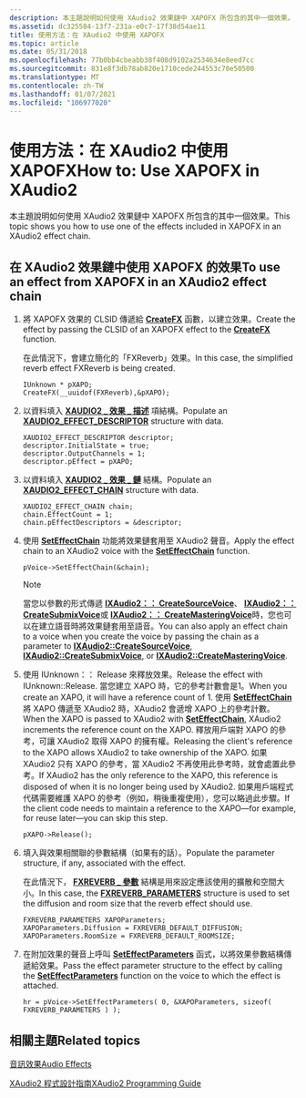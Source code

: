 ```yaml
---
description: 本主題說明如何使用 XAudio2 效果鏈中 XAPOFX 所包含的其中一個效果。
ms.assetid: dc325584-13f7-231a-e0c7-17f38d54ae11
title: 使用方法：在 XAudio2 中使用 XAPOFX
ms.topic: article
ms.date: 05/31/2018
ms.openlocfilehash: 77b0bb4cbeabb38f408d9102a2534634e8eed7cc
ms.sourcegitcommit: 831e8f3db78ab820e1710cede244553c70e50500
ms.translationtype: MT
ms.contentlocale: zh-TW
ms.lasthandoff: 01/07/2021
ms.locfileid: "106977020"
---
```

# <a name="how-to-use-xapofx-in-xaudio2"></a><span data-ttu-id="209b4-103">使用方法：在 XAudio2 中使用 XAPOFX</span><span class="sxs-lookup"><span data-stu-id="209b4-103">How to: Use XAPOFX in XAudio2</span></span>

<span data-ttu-id="209b4-104">本主題說明如何使用 XAudio2 效果鏈中 XAPOFX 所包含的其中一個效果。</span><span class="sxs-lookup"><span data-stu-id="209b4-104">This topic shows you how to use one of the effects included in XAPOFX in an XAudio2 effect chain.</span></span>

## <a name="to-use-an-effect-from-xapofx-in-an-xaudio2-effect-chain"></a><span data-ttu-id="209b4-105">在 XAudio2 效果鏈中使用 XAPOFX 的效果</span><span class="sxs-lookup"><span data-stu-id="209b4-105">To use an effect from XAPOFX in an XAudio2 effect chain</span></span>

1.  <span data-ttu-id="209b4-106">將 XAPOFX 效果的 CLSID 傳遞給 [**CreateFX**](/windows/desktop/api/XAPOFX/nf-xapofx-createfx) 函數，以建立效果。</span><span class="sxs-lookup"><span data-stu-id="209b4-106">Create the effect by passing the CLSID of an XAPOFX effect to the [**CreateFX**](/windows/desktop/api/XAPOFX/nf-xapofx-createfx) function.</span></span>

    <span data-ttu-id="209b4-107">在此情況下，會建立簡化的「FXReverb」效果。</span><span class="sxs-lookup"><span data-stu-id="209b4-107">In this case, the simplified reverb effect FXReverb is being created.</span></span>

    ```
    IUnknown * pXAPO;
    CreateFX(__uuidof(FXReverb),&pXAPO);
    ```

    

2.  <span data-ttu-id="209b4-108">以資料填入 [**XAUDIO2 \_ 效果 \_ 描述**](/windows/desktop/api/xaudio2/ns-xaudio2-xaudio2_effect_descriptor) 項結構。</span><span class="sxs-lookup"><span data-stu-id="209b4-108">Populate an [**XAUDIO2\_EFFECT\_DESCRIPTOR**](/windows/desktop/api/xaudio2/ns-xaudio2-xaudio2_effect_descriptor) structure with data.</span></span>

    ```
    XAUDIO2_EFFECT_DESCRIPTOR descriptor;
    descriptor.InitialState = true;
    descriptor.OutputChannels = 1;
    descriptor.pEffect = pXAPO;
    ```

    

3.  <span data-ttu-id="209b4-109">以資料填入 [**XAUDIO2 \_ 效果 \_ 鏈**](/windows/desktop/api/xaudio2/ns-xaudio2-xaudio2_effect_chain) 結構。</span><span class="sxs-lookup"><span data-stu-id="209b4-109">Populate an [**XAUDIO2\_EFFECT\_CHAIN**](/windows/desktop/api/xaudio2/ns-xaudio2-xaudio2_effect_chain) structure with data.</span></span>

    ```
    XAUDIO2_EFFECT_CHAIN chain;
    chain.EffectCount = 1;
    chain.pEffectDescriptors = &descriptor;
    ```

    

4.  <span data-ttu-id="209b4-110">使用 [**SetEffectChain**](/windows/win32/api/xaudio2/nf-xaudio2-ixaudio2voice-seteffectchain) 功能將效果鏈套用至 XAudio2 聲音。</span><span class="sxs-lookup"><span data-stu-id="209b4-110">Apply the effect chain to an XAudio2 voice with the [**SetEffectChain**](/windows/win32/api/xaudio2/nf-xaudio2-ixaudio2voice-seteffectchain) function.</span></span>

    ```
    pVoice->SetEffectChain(&chain);
    ```

    

    > [!Note]  
    > <span data-ttu-id="209b4-111">當您以參數的形式傳遞 [**IXAudio2：： CreateSourceVoice**](/windows/win32/api/xaudio2/nf-xaudio2-ixaudio2-createsourcevoice)、 [**IXAudio2：： CreateSubmixVoice**](/windows/win32/api/xaudio2/nf-xaudio2-ixaudio2-createsubmixvoice)或 [**IXAudio2：： CreateMasteringVoice**](/windows/win32/api/xaudio2/nf-xaudio2-ixaudio2-createmasteringvoice)時，您也可以在建立語音時將效果鏈套用至語音。</span><span class="sxs-lookup"><span data-stu-id="209b4-111">You can also apply an effect chain to a voice when you create the voice by passing the chain as a parameter to [**IXAudio2::CreateSourceVoice**](/windows/win32/api/xaudio2/nf-xaudio2-ixaudio2-createsourcevoice), [**IXAudio2::CreateSubmixVoice**](/windows/win32/api/xaudio2/nf-xaudio2-ixaudio2-createsubmixvoice), or [**IXAudio2::CreateMasteringVoice**](/windows/win32/api/xaudio2/nf-xaudio2-ixaudio2-createmasteringvoice).</span></span>

     

5.  <span data-ttu-id="209b4-112">使用 IUnknown：： Release 來釋放效果。</span><span class="sxs-lookup"><span data-stu-id="209b4-112">Release the effect with IUnknown::Release.</span></span> <span data-ttu-id="209b4-113">當您建立 XAPO 時，它的參考計數會是1。</span><span class="sxs-lookup"><span data-stu-id="209b4-113">When you create an XAPO, it will have a reference count of 1.</span></span> <span data-ttu-id="209b4-114">使用 [**SetEffectChain**](/windows/win32/api/xaudio2/nf-xaudio2-ixaudio2voice-seteffectchain)將 XAPO 傳遞至 XAudio2 時，XAudio2 會遞增 XAPO 上的參考計數。</span><span class="sxs-lookup"><span data-stu-id="209b4-114">When the XAPO is passed to XAudio2 with [**SetEffectChain**](/windows/win32/api/xaudio2/nf-xaudio2-ixaudio2voice-seteffectchain), XAudio2 increments the reference count on the XAPO.</span></span> <span data-ttu-id="209b4-115">釋放用戶端對 XAPO 的參考，可讓 XAudio2 取得 XAPO 的擁有權。</span><span class="sxs-lookup"><span data-stu-id="209b4-115">Releasing the client's reference to the XAPO allows XAudio2 to take ownership of the XAPO.</span></span> <span data-ttu-id="209b4-116">如果 XAudio2 只有 XAPO 的參考，當 XAudio2 不再使用此參考時，就會處置此參考。</span><span class="sxs-lookup"><span data-stu-id="209b4-116">If XAudio2 has the only reference to the XAPO, this reference is disposed of when it is no longer being used by XAudio2.</span></span> <span data-ttu-id="209b4-117">如果用戶端程式代碼需要維護 XAPO 的參考（例如，稍後重複使用），您可以略過此步驟。</span><span class="sxs-lookup"><span data-stu-id="209b4-117">If the client code needs to maintain a reference to the XAPO—for example, for reuse later—you can skip this step.</span></span>

    ```
    pXAPO->Release();
    ```

    

6.  <span data-ttu-id="209b4-118">填入與效果相關聯的參數結構（如果有的話）。</span><span class="sxs-lookup"><span data-stu-id="209b4-118">Populate the parameter structure, if any, associated with the effect.</span></span>

    <span data-ttu-id="209b4-119">在此情況下， [**FXREVERB \_ 參數**](/windows/desktop/api/xapofx/ns-xapofx-fxreverb_parameters) 結構是用來設定應該使用的擴散和空間大小。</span><span class="sxs-lookup"><span data-stu-id="209b4-119">In this case, the [**FXREVERB\_PARAMETERS**](/windows/desktop/api/xapofx/ns-xapofx-fxreverb_parameters) structure is used to set the diffusion and room size that the reverb effect should use.</span></span>

    ```
    FXREVERB_PARAMETERS XAPOParameters;
    XAPOParameters.Diffusion = FXREVERB_DEFAULT_DIFFUSION;
    XAPOParameters.RoomSize = FXREVERB_DEFAULT_ROOMSIZE;
    ```

    

7.  <span data-ttu-id="209b4-120">在附加效果的聲音上呼叫 [**SetEffectParameters**](/windows/win32/api/xaudio2/nf-xaudio2-ixaudio2voice-seteffectparameters) 函式，以將效果參數結構傳遞給效果。</span><span class="sxs-lookup"><span data-stu-id="209b4-120">Pass the effect parameter structure to the effect by calling the [**SetEffectParameters**](/windows/win32/api/xaudio2/nf-xaudio2-ixaudio2voice-seteffectparameters) function on the voice to which the effect is attached.</span></span>

    ```
    hr = pVoice->SetEffectParameters( 0, &XAPOParameters, sizeof( FXREVERB_PARAMETERS ) );
    ```

    

## <a name="related-topics"></a><span data-ttu-id="209b4-121">相關主題</span><span class="sxs-lookup"><span data-stu-id="209b4-121">Related topics</span></span>

<dl> <dt>

[<span data-ttu-id="209b4-122">音訊效果</span><span class="sxs-lookup"><span data-stu-id="209b4-122">Audio Effects</span></span>](audio-effects.md)
</dt> <dt>

[<span data-ttu-id="209b4-123">XAudio2 程式設計指南</span><span class="sxs-lookup"><span data-stu-id="209b4-123">XAudio2 Programming Guide</span></span>](programming-guide.md)
</dt> </dl>

 

 
